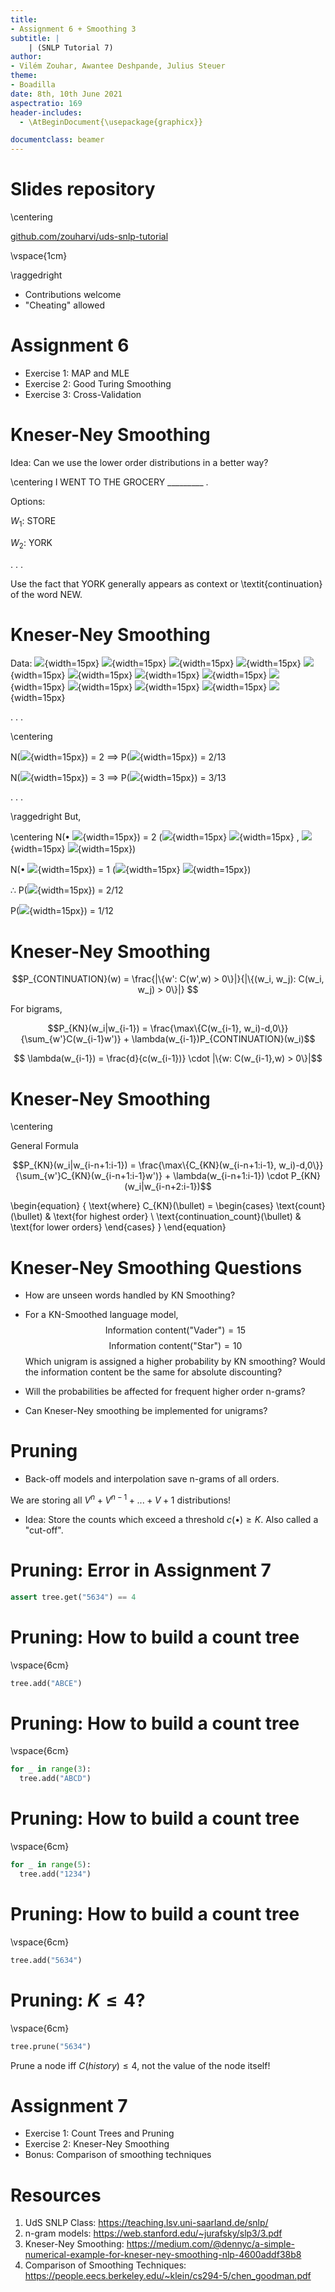 ```yaml
---
title:
- Assignment 6 + Smoothing 3
subtitle: |
    | (SNLP Tutorial 7)
author:
- Vilém Zouhar, Awantee Deshpande, Julius Steuer
theme:
- Boadilla
date: 8th, 10th June 2021
aspectratio: 169
header-includes:
  - \AtBeginDocument{\usepackage{graphicx}}

documentclass: beamer
---
```


# Slides repository

\centering

[github.com/zouharvi/uds-snlp-tutorial](https://github.com/zouharvi/uds-snlp-tutorial)

\vspace{1cm}

\raggedright 

- Contributions welcome
- "Cheating" allowed

# Assignment 6

- Exercise 1: MAP and MLE
- Exercise 2: Good Turing Smoothing
- Exercise 3: Cross-Validation

# Kneser-Ney Smoothing

Idea: Can we use the lower order distributions in a better way?

\centering
I WENT TO THE GROCERY _________ .

Options:

$W_1$: STORE

$W_2$: YORK

. . .

Use the fact that YORK generally appears as context or \textit{continuation} of the word NEW. 

# Kneser-Ney Smoothing

Data: ![](img/banana.png){width=15px}
![](img/apple.png){width=15px}
![](img/eggplant.png){width=15px}
![](img/banana.png){width=15px}
![](img/cherries.png){width=15px}
![](img/grapes.png){width=15px}
![](img/herb.png){width=15px}
![](img/cherries.png){width=15px}
![](img/grapes.png){width=15px}
![](img/banana.png){width=15px}
![](img/cherries.png){width=15px}
![](img/grapes.png){width=15px}
![](img/apple.png){width=15px}

. . .

\centering 

N(![](img/apple.png){width=15px}) = 2 $\implies$ P(![](img/apple.png){width=15px}) = 2/13

N(![](img/grapes.png){width=15px}) = 3 $\implies$ P(![](img/grapes.png){width=15px}) = 3/13

. . .

\raggedright
But, 

\centering
N($\bullet$ ![](img/apple.png){width=15px}) = 2 (![](img/banana.png){width=15px} ![](img/apple.png){width=15px} , ![](img/grapes.png){width=15px} ![](img/apple.png){width=15px})

N($\bullet$ ![](img/grapes.png){width=15px}) = 1 (![](img/cherries.png){width=15px} ![](img/grapes.png){width=15px})

$\therefore$ P(![](img/apple.png){width=15px}) = 2/12 <!--non-circular corpus-->

P(![](img/grapes.png){width=15px}) = 1/12

# Kneser-Ney Smoothing

$$P_{CONTINUATION}(w) = \frac{|\{w': C(w',w) > 0\}|}{|\{(w_i, w_j): C(w_i, w_j) > 0\}|}  $$ 
<!--the history that precedes our word of interest-->

For bigrams,

$$P_{KN}(w_i|w_{i-1}) = \frac{\max\{C(w_{i-1}, w_i)-d,0\}}{\sum_{w'}C(w_{i-1}w')} + \lambda(w_{i-1})P_{CONTINUATION}(w_i)$$

$$ \lambda(w_{i-1}) = \frac{d}{c(w_{i-1})} \cdot |\{w: C(w_{i-1},w) > 0\}|$$ 
<!--Part 1: Normalised discount, Part 2: #times we apply normalised discount-->

# Kneser-Ney Smoothing

\centering

General Formula

$$P_{KN}(w_i|w_{i-n+1:i-1}) = \frac{\max\{C_{KN}(w_{i-n+1:i-1}, w_i)-d,0\}}{\sum_{w'}C_{KN}(w_{i-n+1:i-1}w')} + \lambda(w_{i-n+1:i-1}) \cdot P_{KN}(w_i|w_{i-n+2:i-1})$$

\begin{equation}
{ \text{where}
  C_{KN}(\bullet) = 
  \begin{cases}
  \text{count}(\bullet) & \text{for highest order} \\
  \text{continuation\_count}(\bullet) & \text{for lower orders}
  \end{cases}
}
\end{equation}

<!--Continuation count = #unique single word contexts for o -->

# Kneser-Ney Smoothing Questions

- How are unseen words handled by KN Smoothing? 
<!-- Back off to uniform distribution
https://stats.stackexchange.com/questions/114863/in-kneser-ney-smoothing-how-are-unseen-words-handled
-->

- For a KN-Smoothed language model,
$$\text{Information content("Vader")} = 15$$
$$\text{Information content("Star")} = 10$$
Which unigram is assigned a higher probability by KN smoothing? Would the information content be the same for absolute discounting?
<!-- p(vader) < p(star) -->

- Will the probabilities be affected for frequent higher order n-grams?
<!--the lower-order model is signficant only when count is small or zero in the higher-order model-->

- Can Kneser-Ney smoothing be implemented for unigrams?
<!--Kneyser-Ney is not designed for smoothing unigrams, because in this case it's nothing but additive smoothing-->

# Pruning

- Back-off models and interpolation save n-grams of all orders.

We are storing all $V^n + V^{n-1} + ... + V + 1$ distributions!

- Idea: Store the counts which exceed a threshold $c(\bullet) \geq K$. Also called a "cut-off".

# Pruning: Error in Assignment 7

```python
assert tree.get("5634") == 4
```

# Pruning: How to build a count tree

\vspace{6cm}

```python
tree.add("ABCE")
```

# Pruning: How to build a count tree

\vspace{6cm}

```python
for _ in range(3):
  tree.add("ABCD")
```

# Pruning: How to build a count tree

\vspace{6cm}

```python
for _ in range(5):
  tree.add("1234")
```

# Pruning: How to build a count tree

\vspace{6cm}

```python
tree.add("5634")
```

# Pruning: $K\leq4?$

\vspace{6cm}

```python
tree.prune("5634")
```
Prune a node iff $C(history) \leq 4$, not the value of the node itself!


# Assignment 7

- Exercise 1: Count Trees and Pruning
- Exercise 2: Kneser-Ney Smoothing
- Bonus: Comparison of smoothing techniques

# Resources

1. UdS SNLP Class: <https://teaching.lsv.uni-saarland.de/snlp/>
2. n-gram models: <https://web.stanford.edu/~jurafsky/slp3/3.pdf>
3. Kneser-Ney Smoothing: <https://medium.com/@dennyc/a-simple-numerical-example-for-kneser-ney-smoothing-nlp-4600addf38b8>
4. Comparison of Smoothing Techniques: <https://people.eecs.berkeley.edu/~klein/cs294-5/chen_goodman.pdf>